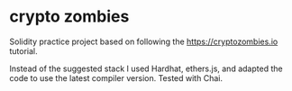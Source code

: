 # crypto zombies

Solidity practice project based on following the https://cryptozombies.io tutorial.

Instead of the suggested stack I used Hardhat, ethers.js, and adapted the code to use the latest compiler version. Tested with Chai.
